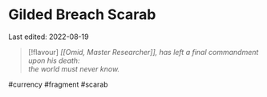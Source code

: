 # Gilded Breach Scarab
Last edited: 2022-08-19

> [!flavour]
> *[[Omid, Master Researcher]], has left a final commandment upon his death:  
the world must never know.*


#currency #fragment #scarab